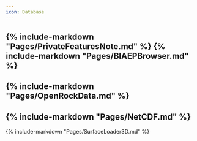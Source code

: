 ```yaml
---
icon: Database
---
```

{% include-markdown "Pages/PrivateFeaturesNote.md" %}
{% include-markdown "Pages/BIAEPBrowser.md" %}
---
{% include-markdown "Pages/OpenRockData.md" %}
---
{% include-markdown "Pages/NetCDF.md" %}
---
{% include-markdown "Pages/SurfaceLoader3D.md" %}
